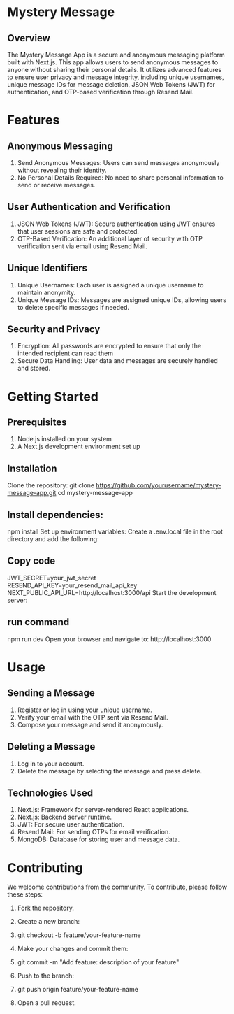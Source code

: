 # Mystery Message 
## Overview
The Mystery Message App is a secure and anonymous messaging platform built with Next.js. This app allows users to send anonymous messages to anyone without sharing their personal details. It utilizes advanced features to ensure user privacy and message integrity, including unique usernames, unique message IDs for message deletion, JSON Web Tokens (JWT) for authentication, and OTP-based verification through Resend Mail.

# Features
## Anonymous Messaging
1. Send Anonymous Messages: Users can send messages anonymously without revealing their identity.
2. No Personal Details Required: No need to share personal information to send or receive messages.

## User Authentication and Verification
1. JSON Web Tokens (JWT): Secure authentication using JWT ensures that user sessions are safe and protected.
2. OTP-Based Verification: An additional layer of security with OTP verification sent via email using Resend Mail.
## Unique Identifiers
1. Unique Usernames: Each user is assigned a unique username to maintain anonymity.
2. Unique Message IDs: Messages are assigned unique IDs, allowing users to delete specific messages if needed.

## Security and Privacy
1. Encryption: All passwords are encrypted to ensure that only the intended recipient can read them
2. Secure Data Handling: User data and messages are securely handled and stored.


# Getting Started
## Prerequisites
1. Node.js installed on your system
2. A Next.js development environment set up

## Installation
Clone the repository:
git clone https://github.com/yourusername/mystery-message-app.git
cd mystery-message-app

## Install dependencies:

npm install
Set up environment variables:
Create a .env.local file in the root directory and add the following:


## Copy code
JWT_SECRET=your_jwt_secret
RESEND_API_KEY=your_resend_mail_api_key
NEXT_PUBLIC_API_URL=http://localhost:3000/api
Start the development server:

## run command
npm run dev
Open your browser and navigate to:
http://localhost:3000

# Usage
## Sending a Message
1. Register or log in using your unique username.
2. Verify your email with the OTP sent via Resend Mail.
3. Compose your message and send it anonymously.


## Deleting a Message
1. Log in to your account.
2. Delete the message by selecting the message and press delete.


## Technologies Used
1. Next.js: Framework for server-rendered React applications.
2. Next.js: Backend server runtime.
3. JWT: For secure user authentication.
4. Resend Mail: For sending OTPs for email verification.
5. MongoDB: Database for storing user and message data.
   
# Contributing
We welcome contributions from the community. To contribute, please follow these steps:

1. Fork the repository.
2. Create a new branch:

3. git checkout -b feature/your-feature-name
4. Make your changes and commit them:

5. git commit -m "Add feature: description of your feature"
6. Push to the branch:

7. git push origin feature/your-feature-name
8. Open a pull request.
